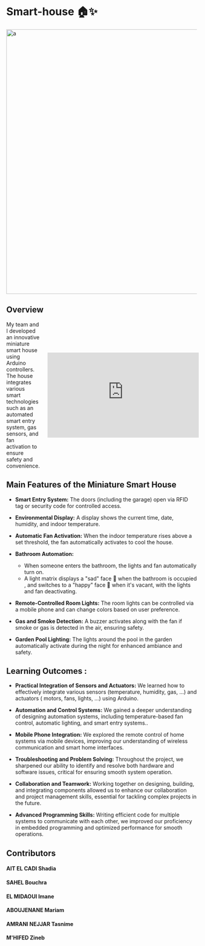 # Smart-house 🏠✨

  <img width="700" alt="a"  src="https://github.com/user-attachments/assets/6eef093b-b3cf-4833-8fc5-57236fb8911a">

## Overview
<div style="display: flex; align-items: center;">
  <div style="flex: 1;">
    <!-- Your Text -->
    My team and I developed an innovative miniature smart house using Arduino controllers. The house integrates various smart technologies such as an automated smart entry system, gas sensors, and fan activation to ensure safety and convenience.
  </div>
  
  <div style="flex: 1; margin-left: 20px;">
    <!-- Embed YouTube Video -->
    <iframe width="400" height="225" src="https://www.youtube.com/embed/your-video-id" frameborder="0" allowfullscreen></iframe>
  </div>
</div>

## Main Features of the Miniature Smart House

- **Smart Entry System:** The doors (including the garage) open via RFID tag or security code for controlled access.

- **Environmental Display:** A display shows the current time, date, humidity, and indoor temperature.

- **Automatic Fan Activation:** When the indoor temperature rises above a set threshold, the fan automatically activates to cool the house.

- **Bathroom Automation:**

    - When someone enters the bathroom, the lights and fan automatically turn on.
    - A light matrix displays a "sad" face 🙁 when the bathroom is occupied , and switches to a "happy" face 🙂 when it's vacant, with the lights and fan deactivating.
- **Remote-Controlled Room Lights:** The room lights can be controlled via a mobile phone and can change colors based on user preference.

- **Gas and Smoke Detection:** A buzzer activates along with the fan if smoke or gas is detected in the air, ensuring safety.

- **Garden Pool Lighting:** The lights around the pool in the garden automatically activate during the night for enhanced ambiance and safety.

## Learning Outcomes :
- **Practical Integration of Sensors and Actuators:** We learned how to effectively integrate various sensors (temperature, humidity, gas, ...) and actuators ( motors, fans, lights, ...) using Arduino.

- **Automation and Control Systems:** We gained a deeper understanding of designing automation systems, including temperature-based fan control, automatic lighting, and smart entry systems..


- **Mobile Phone Integration:** We explored the remote control of home systems via mobile devices, improving our understanding of wireless communication and smart home interfaces.

- **Troubleshooting and Problem Solving:** Throughout the project, we sharpened our ability to identify and resolve both hardware and software issues, critical for ensuring smooth system operation.

- **Collaboration and Teamwork:** Working together on designing, building, and integrating components allowed us to enhance our collaboration and project management skills, essential for tackling complex projects in the future.

- **Advanced Programming Skills:** Writing efficient code for multiple systems to communicate with each other, we improved our proficiency in embedded programming and optimized performance for smooth operations.

## Contributors
#### AIT EL CADI Shadia
#### SAHEL Bouchra 
#### EL MIDAOUI Imane
#### ABOUJENANE Mariam
#### AMRANI NEJJAR Tasnime
#### M'HIFED Zineb






